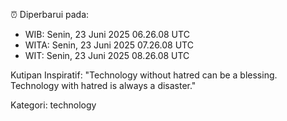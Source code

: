 ⏰ Diperbarui pada:
- WIB: Senin, 23 Juni 2025 06.26.08 UTC
- WITA: Senin, 23 Juni 2025 07.26.08 UTC
- WIT: Senin, 23 Juni 2025 08.26.08 UTC

Kutipan Inspiratif:
"Technology without hatred can be a blessing. Technology with hatred is always a disaster."


Kategori: technology

